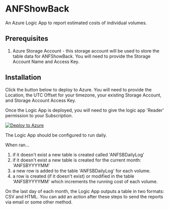 # ANFShowBack

An Azure Logic App to report estimated costs of individual volumes.

## Prerequisites

1. Azure Storage Account - this storage account will be used to store the table data for ANFShowBack. You will need to provide the Storage Account Name and Access Key.

## Installation

Click the button below to deploy to Azure. You will need to provide the Location, the UTC Offset for your timezone, your existing Storage Account, and Storage Account Access Key.

Once the Logic App is deployed, you will need to give the logic app 'Reader' permission to your Subscription.

[![Deploy to Azure](https://aka.ms/deploytoazurebutton)](https://portal.azure.com/#create/Microsoft.Template/uri/https%3A%2F%2Fraw.githubusercontent.com%2FANFTechTeam%2FANFShowBack%2Fmaster%2Fanfshowback.json)

The Logic App should be configured to run daily.

When ran...

 1. if it doesn't exist a new table is created called 'ANFSBDailyLog'
 2. if it doesn't exist a new table is created for the current month: 'ANFSBYYYYMM'
 3. a new row is added to the table 'ANFSBDailyLog' for each volume.
 4. a row is created (if it doesn't exist) or modified in the table 'ANFSBYYYYMM' which increments the running cost of each volume.

On the last day of each month, the Logic App outputs a table in two formats: CSV and HTML. You can add an action after these steps to send the reports via email or some other method.

